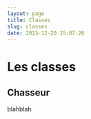 ```yaml
---
layout: page
title: Classes
slug: classes
date: 2013-12-20 15:07:26
---
```


<h1 id="classes">Les classes</h1>

<h2 id="chasseur">Chasseur</h2>

blahblah
